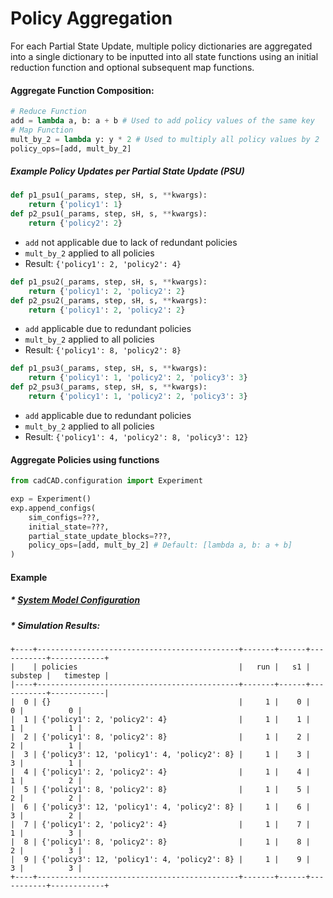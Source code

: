 Policy Aggregation
==

For each Partial State Update, multiple policy dictionaries are aggregated into a single dictionary to be inputted into 
all state functions using an initial reduction function and optional subsequent map functions. 

#### Aggregate Function Composition:
```python
# Reduce Function
add = lambda a, b: a + b # Used to add policy values of the same key
# Map Function
mult_by_2 = lambda y: y * 2 # Used to multiply all policy values by 2
policy_ops=[add, mult_by_2]
```

##### Example Policy Updates per Partial State Update (PSU)
```python
def p1_psu1(_params, step, sH, s, **kwargs):
    return {'policy1': 1}
def p2_psu1(_params, step, sH, s, **kwargs):
    return {'policy2': 2}
```
* `add` not applicable due to lack of redundant policies
* `mult_by_2` applied to all policies
* Result: `{'policy1': 2, 'policy2': 4}`

```python
def p1_psu2(_params, step, sH, s, **kwargs):
    return {'policy1': 2, 'policy2': 2}
def p2_psu2(_params, step, sH, s, **kwargs):
    return {'policy1': 2, 'policy2': 2}
```
* `add` applicable due to redundant policies
* `mult_by_2` applied to all policies
* Result: `{'policy1': 8, 'policy2': 8}`

```python
def p1_psu3(_params, step, sH, s, **kwargs):
    return {'policy1': 1, 'policy2': 2, 'policy3': 3}
def p2_psu3(_params, step, sH, s, **kwargs):
    return {'policy1': 1, 'policy2': 2, 'policy3': 3}
```
* `add` applicable due to redundant policies
* `mult_by_2` applied to all policies
* Result: `{'policy1': 4, 'policy2': 8, 'policy3': 12}`

#### Aggregate Policies using functions
```python
from cadCAD.configuration import Experiment

exp = Experiment()
exp.append_configs(
    sim_configs=???,
    initial_state=???,
    partial_state_update_blocks=???,
    policy_ops=[add, mult_by_2] # Default: [lambda a, b: a + b]
)
```

#### Example
##### * [System Model Configuration](examples/policy_aggregation.py)
##### * Simulation Results:
```
+----+---------------------------------------------+-------+------+-----------+------------+
|    | policies                                    |   run |   s1 |   substep |   timestep |
|----+---------------------------------------------+-------+------+-----------+------------|
|  0 | {}                                          |     1 |    0 |         0 |          0 |
|  1 | {'policy1': 2, 'policy2': 4}                |     1 |    1 |         1 |          1 |
|  2 | {'policy1': 8, 'policy2': 8}                |     1 |    2 |         2 |          1 |
|  3 | {'policy3': 12, 'policy1': 4, 'policy2': 8} |     1 |    3 |         3 |          1 |
|  4 | {'policy1': 2, 'policy2': 4}                |     1 |    4 |         1 |          2 |
|  5 | {'policy1': 8, 'policy2': 8}                |     1 |    5 |         2 |          2 |
|  6 | {'policy3': 12, 'policy1': 4, 'policy2': 8} |     1 |    6 |         3 |          2 |
|  7 | {'policy1': 2, 'policy2': 4}                |     1 |    7 |         1 |          3 |
|  8 | {'policy1': 8, 'policy2': 8}                |     1 |    8 |         2 |          3 |
|  9 | {'policy3': 12, 'policy1': 4, 'policy2': 8} |     1 |    9 |         3 |          3 |
+----+---------------------------------------------+-------+------+-----------+------------+
```
